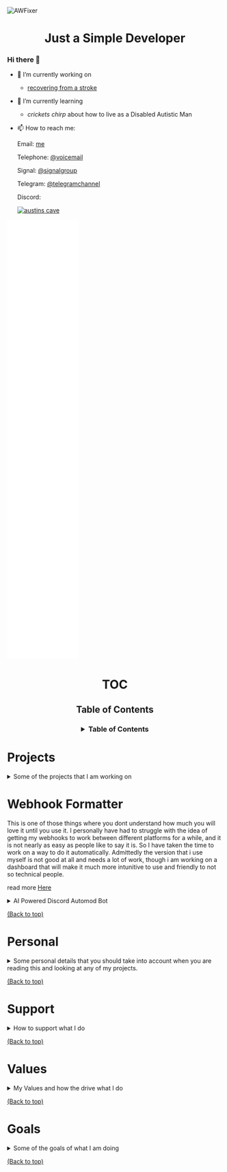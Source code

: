 ![AWFixer](https://images-wixmp-ed30a86b8c4ca887773594c2.wixmp.com/f/c83c004e-1370-4756-88e5-4071de797088/dgdq8br-09cc7ad6-a021-47a5-b0e0-917b12b0f7a7.gif?token=eyJ0eXAiOiJKV1QiLCJhbGciOiJIUzI1NiJ9.eyJzdWIiOiJ1cm46YXBwOjdlMGQxODg5ODIyNjQzNzNhNWYwZDQxNWVhMGQyNmUwIiwiaXNzIjoidXJuOmFwcDo3ZTBkMTg4OTgyMjY0MzczYTVmMGQ0MTVlYTBkMjZlMCIsIm9iaiI6W1t7InBhdGgiOiJcL2ZcL2M4M2MwMDRlLTEzNzAtNDc1Ni04OGU1LTQwNzFkZTc5NzA4OFwvZGdkcThici0wOWNjN2FkNi1hMDIxLTQ3YTUtYjBlMC05MTdiMTJiMGY3YTcuZ2lmIn1dXSwiYXVkIjpbInVybjpzZXJ2aWNlOmZpbGUuZG93bmxvYWQiXX0.tqRMtE-b2QiI2nnefNxSDMJvZCcYqFmq2ccg_Xfzqb8)

<h1 align="center">Just a Simple Developer</h1>

### Hi there 👋

- 🔭 I’m currently working on
  * [recovering from a stroke](https://awfixer.blog/life-post-stroke)

- 🌱 I’m currently learning
  * *crickets chirp* about how to live as a Disabled Autistic Man

- 📫 How to reach me:

  Email: [me](mailto:austin@thedarkweb.store)

  Telephone: [@voicemail](tel:6466559948)

  Signal: [@signalgroup](https://signal.group/)

  Telegram: [@telegramchannel](https://t.me/)

  Discord:

  [![austins cave](https://invidget.switchblade.xyz/austinscave)](https://discord.gg/austinscave)

![metrics](https://raw.githubusercontent.com/awfixer/awfixer/refs/heads/main/github-metrics.svg)

<div align="center">

# TOC

<h2>
  Table of Contents
</h2>

<h3>

<details>

<summary>Table of Contents</summary>

<a href="#projects">Projects</a>
<a href="#personal">Personal</a>
<a href="#support">Support</a>
<a href="#values">Values</a>
<a href="#goals">Goals</a>

</details>

</div>

# Projects

<details>

<summary>Some of the projects that I am working on</summary>

These are more of my personal projects, as they solve problems I often have personally, I will list out my various Github Organizations and bigger projects at the bottom of the README

</details>


# Webhook Formatter

This is one of those things where you dont understand how much you will love it until you use it. I personally have had to struggle with the idea of getting my webhooks to work between different platforms for a while, and it is not nearly as easy as people like to say it is. So I have taken the time to work on a way to do it automatically. Admittedly the version that i use myself is not good at all and needs a lot of work, though i am working on a dashboard that will make it much more intunitive to use and friendly to not so technical people.

read more [Here](readmes/webhookformatter.md)

<details>

<summary>AI Powered Discord Automod Bot</summary>

this is the type of thing that not a lot of people understand. I have had it on the backburner for a while as it is going to cost a lot of money and likely will need a multi model setup to create the per-guild learning outcome that i desire. That said I have been working on it for a while and I think that I have figured it out. It is going to use the openai moderation endpoint as a point of reference and a more vanilla and trainable model to act as the go-between for the actual per guild enforcement of policy. My only issue now is how to deal with the idea of latency and where to store the mass amount of short term data that the bot will need to be effective.

</details>

[(Back to top)](#toc)

# Personal

<details>

<summary>Some personal details that you should take into account when you are reading this and looking at any of my projects.</summary>



</details>


[(Back to top)](#toc)

# Support

<details>

<summary>How to support what I do</summary>

You can support what I do using the following links

<a href="https://ko-fi.com/awfixer">My Ko-Fi</a>

<a href="https://patreon.com/awfixer">My Patreon</a>

<a href="https://github.com/sponsors/awfixer">Github Sponsors</a>

<a href="https://buymeacoffee.com/austinware">Buy me a Coffee</a>

<a href="https://awfixer.blog">My Blog</a>

<a href="https://awfixer.shop">My Shop</a>

<a href="https://discord.gg/austinscave">My Discord</a>

</details>


[(Back to top)](#toc)

# Values

<details>

<summary>My Values and how the drive what I do</summary>

</details>


[(Back to top)](#toc)

# Goals

<details>

<summary>Some of the goals of what I am doing</summary>



</details>

[(Back to top)](@toc)
